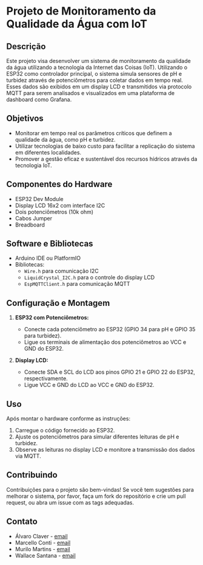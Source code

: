 # Projeto de Monitoramento da Qualidade da Água com IoT

## Descrição

Este projeto visa desenvolver um sistema de monitoramento da qualidade da água utilizando a tecnologia da Internet das Coisas (IoT). Utilizando o ESP32 como controlador principal, o sistema simula sensores de pH e turbidez através de potenciômetros para coletar dados em tempo real. Esses dados são exibidos em um display LCD e transmitidos via protocolo MQTT para serem analisados e visualizados em uma plataforma de dashboard como Grafana.

## Objetivos

- Monitorar em tempo real os parâmetros críticos que definem a qualidade da água, como pH e turbidez.
- Utilizar tecnologias de baixo custo para facilitar a replicação do sistema em diferentes localidades.
- Promover a gestão eficaz e sustentável dos recursos hídricos através da tecnologia IoT.

## Componentes do Hardware

- ESP32 Dev Module
- Display LCD 16x2 com interface I2C
- Dois potenciômetros (10k ohm)
- Cabos Jumper
- Breadboard

## Software e Bibliotecas

- Arduino IDE ou PlatformIO
- Bibliotecas:
  - `Wire.h` para comunicação I2C
  - `LiquidCrystal_I2C.h` para o controle do display LCD
  - `EspMQTTClient.h` para comunicação MQTT

## Configuração e Montagem

1. **ESP32 com Potenciômetros:**

   - Conecte cada potenciômetro ao ESP32 (GPIO 34 para pH e GPIO 35 para turbidez).
   - Ligue os terminais de alimentação dos potenciômetros ao VCC e GND do ESP32.

2. **Display LCD:**
   - Conecte SDA e SCL do LCD aos pinos GPIO 21 e GPIO 22 do ESP32, respectivamente.
   - Ligue VCC e GND do LCD ao VCC e GND do ESP32.

## Uso

Após montar o hardware conforme as instruções:

1. Carregue o código fornecido ao ESP32.
2. Ajuste os potenciômetros para simular diferentes leituras de pH e turbidez.
3. Observe as leituras no display LCD e monitore a transmissão dos dados via MQTT.

## Contribuindo

Contribuições para o projeto são bem-vindas! Se você tem sugestões para melhorar o sistema, por favor, faça um fork do repositório e crie um pull request, ou abra um issue com as tags adequadas.


## Contato

- Álvaro Claver - [email](mailto:10368757@mackenzista.br)
- Marcello Conti - [email](mailto:10388422@mackenzista.br)
- Murilo Martins - [email](mailto:10402410@mackenzie.br)
- Wallace Santana - [email](mailto:1165744@mackenzie.br)
